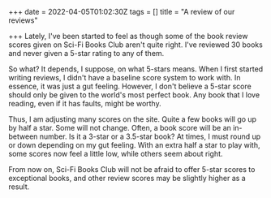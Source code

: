 +++
date = 2022-04-05T01:02:30Z
tags = []
title = "A review of our reviews"

+++
Lately, I've been started to feel as though some of the book review scores given on Sci-Fi Books Club aren't quite right. I've reviewed 30 books and never given a 5-star rating to any of them.

So what? It depends, I suppose, on what 5-stars means. When I first started writing reviews, I didn't have a baseline score system to work with. In essence, it was just a gut feeling. However, I don't believe a 5-star score should only be given to the world's most perfect book. Any book that I love reading, even if it has faults, might be worthy.

Thus, I am adjusting many scores on the site. Quite a few books will go up by half a star. Some will not change. Often, a book score will be an in-between number. Is it a 3-star or a 3.5-star book? At times, I must round up or down depending on my gut feeling. With an extra half a star to play with, some scores now feel a little low, while others seem about right.

From now on, Sci-Fi Books Club will not be afraid to offer 5-star scores to exceptional books, and other review scores may be slightly higher as a result. 